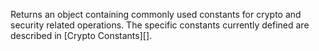 <!-- YAML
added: v6.3.0
-->

Returns an object containing commonly used constants for crypto and security
related operations. The specific constants currently defined are described in
[Crypto Constants][].

